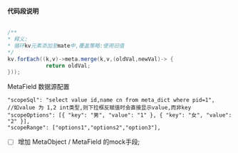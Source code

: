 #### 代码段说明

```java

/**
* 释义: 
* 循环kv元素添加至mate中,覆盖策略:使用旧值
*/
kv.forEach((k,v)->meta.merge(k,v,(oldVal,newVal)-> {
            return oldVal;
}));
```
MetaField 数据源配置

```
"scopeSql": "select value id,name cn from meta_dict where pid=1",
//如value 为 1,2 int类型,则下拉框反赋值时会直接显示value,而非key
"scopeOptions": [{ "key": "男", "value": "1" }, { "key": "女", "value": "2" }],
"scopeRange": ["options1","options2","option3"],
```

- [ ] 增加 MetaObject / MetaField 的mock手段;